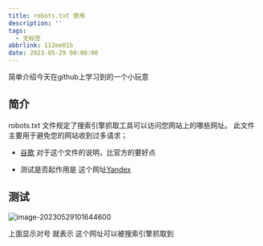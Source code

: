 ```yaml
---
title: robots.txt 使用
description: ''
tags:
  - 无标签
abbrlink: 112ee01b
date: 2023-05-29 00:00:00
---
```



简单介绍今天在github上学习到的一个小玩意



<!-- more -->



## 简介



robots.txt 文件规定了搜索引擎抓取工具可以访问您网站上的哪些网址。 此文件主要用于避免您的网站收到过多请求；



- [谷歌](https://developers.google.com/search/docs/crawling-indexing/robots/intro?hl=zh-cn) 对于这个文件的说明，比官方的要好点

- 测试是否起作用是 这个网址[Yandex](https://webmaster.yandex.com/tools/robotstxt/)



## 测试



![image-20230529101644600](https://shyblog.oss-cn-beijing.aliyuncs.com/img/image-20230529101644600.png)



上面显示对号 就表示 这个网址可以被搜索引擎抓取到
